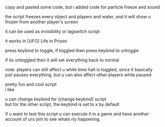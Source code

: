 copy and pasted some code, but i added code for particle freeze and sound  
  
the script freezes every object and players and water, and it will show u frozen from another player's screen  
  
it can be used as invisibility or lagswitch script  
  
it works in [UFO] Life in Prison  
  
press keybind to toggle, if toggled then press keybind to untoggle  
  
if its untoggled then it will set everything back to normal  
  
note: players can still affect u while time halt is toggled, since it basically just pauses everything, but u can also affect other players while paused  
  
pretty fun and cool script  
i like

u can change keybind for (change keybind) script  
but for the other script, the keybind is set to x by default  
  
if u want to test this script u can execute it in a game and have another account of urs join to see whats rly happening.
